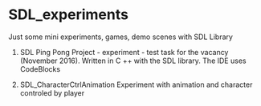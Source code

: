# SDL_experiments
Just some mini experiments, games, demo scenes with SDL Library

1. SDL Ping Pong
Project - experiment - test task for the vacancy (November 2016).
Written in C ++ with the SDL library. The IDE uses CodeBlocks

2. SDL_CharacterCtrlAnimation
Experiment with animation and character controled by player